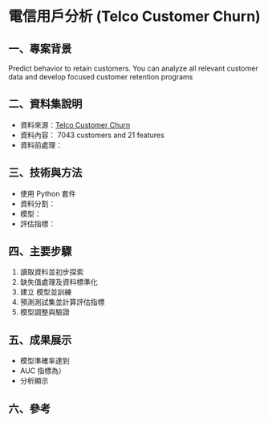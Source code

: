 # 電信用戶分析 (Telco Customer Churn)

## 一、專案背景

Predict behavior to retain customers. You can analyze all relevant customer data and develop focused customer retention programs  

## 二、資料集說明

- 資料來源：[Telco Customer Churn](https://www.kaggle.com/datasets/blastchar/telco-customer-churn/data)
- 資料內容： 7043 customers and 21 features  
- 資料前處理：

## 三、技術與方法

- 使用 Python  套件  
- 資料分割： 
- 模型： 
- 評估指標：

## 四、主要步驟

1. 讀取資料並初步探索  
2. 缺失值處理及資料標準化  
3. 建立  模型並訓練  
4. 預測測試集並計算評估指標  
5. 模型調整與驗證

## 五、成果展示

- 模型準確率達到  
- AUC 指標為）  
- 分析顯示

## 六、參考

